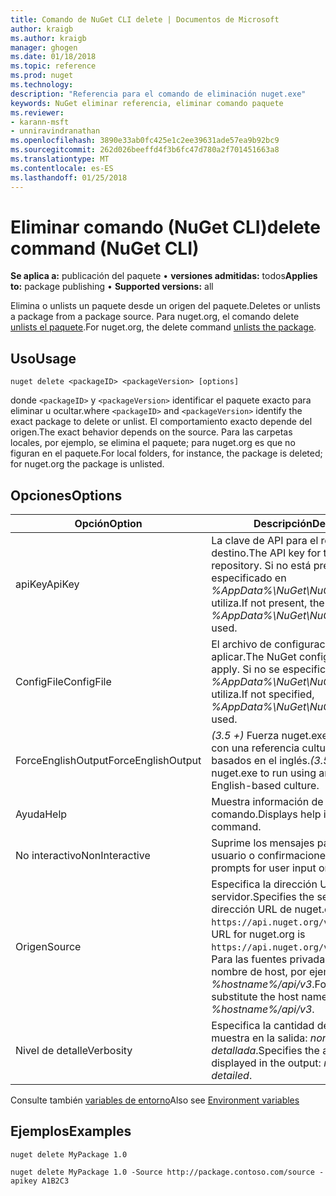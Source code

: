 ```yaml
---
title: Comando de NuGet CLI delete | Documentos de Microsoft
author: kraigb
ms.author: kraigb
manager: ghogen
ms.date: 01/18/2018
ms.topic: reference
ms.prod: nuget
ms.technology: 
description: "Referencia para el comando de eliminación nuget.exe"
keywords: NuGet eliminar referencia, eliminar comando paquete
ms.reviewer:
- karann-msft
- unniravindranathan
ms.openlocfilehash: 3890e33ab0fc425e1c2ee39631ade57ea9b92bc9
ms.sourcegitcommit: 262d026beeffd4f3b6fc47d780a2f701451663a8
ms.translationtype: MT
ms.contentlocale: es-ES
ms.lasthandoff: 01/25/2018
---
```

# <a name="delete-command-nuget-cli"></a><span data-ttu-id="66419-104">Eliminar comando (NuGet CLI)</span><span class="sxs-lookup"><span data-stu-id="66419-104">delete command (NuGet CLI)</span></span>

<span data-ttu-id="66419-105">**Se aplica a:** publicación del paquete &bullet; **versiones admitidas:** todos</span><span class="sxs-lookup"><span data-stu-id="66419-105">**Applies to:** package publishing &bullet; **Supported versions:** all</span></span>

<span data-ttu-id="66419-106">Elimina o unlists un paquete desde un origen del paquete.</span><span class="sxs-lookup"><span data-stu-id="66419-106">Deletes or unlists a package from a package source.</span></span> <span data-ttu-id="66419-107">Para nuget.org, el comando delete [unlists el paquete](../policies/Deleting-Packages.md).</span><span class="sxs-lookup"><span data-stu-id="66419-107">For nuget.org, the delete command [unlists the package](../policies/Deleting-Packages.md).</span></span>

## <a name="usage"></a><span data-ttu-id="66419-108">Uso</span><span class="sxs-lookup"><span data-stu-id="66419-108">Usage</span></span>

```cli
nuget delete <packageID> <packageVersion> [options]
```

<span data-ttu-id="66419-109">donde `<packageID>` y `<packageVersion>` identificar el paquete exacto para eliminar u ocultar.</span><span class="sxs-lookup"><span data-stu-id="66419-109">where `<packageID>` and `<packageVersion>` identify the exact package to delete or unlist.</span></span> <span data-ttu-id="66419-110">El comportamiento exacto depende del origen.</span><span class="sxs-lookup"><span data-stu-id="66419-110">The exact behavior depends on the source.</span></span> <span data-ttu-id="66419-111">Para las carpetas locales, por ejemplo, se elimina el paquete; para nuget.org es que no figuran en el paquete.</span><span class="sxs-lookup"><span data-stu-id="66419-111">For local folders, for instance, the package is deleted; for nuget.org the package is unlisted.</span></span>

## <a name="options"></a><span data-ttu-id="66419-112">Opciones</span><span class="sxs-lookup"><span data-stu-id="66419-112">Options</span></span>

| <span data-ttu-id="66419-113">Opción</span><span class="sxs-lookup"><span data-stu-id="66419-113">Option</span></span> | <span data-ttu-id="66419-114">Descripción</span><span class="sxs-lookup"><span data-stu-id="66419-114">Description</span></span> |
| --- | --- |
| <span data-ttu-id="66419-115">apiKey</span><span class="sxs-lookup"><span data-stu-id="66419-115">ApiKey</span></span> | <span data-ttu-id="66419-116">La clave de API para el repositorio de destino.</span><span class="sxs-lookup"><span data-stu-id="66419-116">The API key for the target repository.</span></span> <span data-ttu-id="66419-117">Si no está presente, el especificado en *%AppData%\NuGet\NuGet.Config* se utiliza.</span><span class="sxs-lookup"><span data-stu-id="66419-117">If not present, the one specified in *%AppData%\NuGet\NuGet.Config* is used.</span></span> |
| <span data-ttu-id="66419-118">ConfigFile</span><span class="sxs-lookup"><span data-stu-id="66419-118">ConfigFile</span></span> | <span data-ttu-id="66419-119">El archivo de configuración de NuGet para aplicar.</span><span class="sxs-lookup"><span data-stu-id="66419-119">The NuGet configuration file to apply.</span></span> <span data-ttu-id="66419-120">Si no se especifica, *%AppData%\NuGet\NuGet.Config* se utiliza.</span><span class="sxs-lookup"><span data-stu-id="66419-120">If not specified, *%AppData%\NuGet\NuGet.Config* is used.</span></span> |
| <span data-ttu-id="66419-121">ForceEnglishOutput</span><span class="sxs-lookup"><span data-stu-id="66419-121">ForceEnglishOutput</span></span> | <span data-ttu-id="66419-122">*(3.5 +)*  Fuerza nuget.exe ejecutándose con una referencia cultural invariable, basados en el inglés.</span><span class="sxs-lookup"><span data-stu-id="66419-122">*(3.5+)* Forces nuget.exe to run using an invariant, English-based culture.</span></span> |
| <span data-ttu-id="66419-123">Ayuda</span><span class="sxs-lookup"><span data-stu-id="66419-123">Help</span></span> | <span data-ttu-id="66419-124">Muestra información de ayuda para el comando.</span><span class="sxs-lookup"><span data-stu-id="66419-124">Displays help information for the command.</span></span> |
| <span data-ttu-id="66419-125">No interactivo</span><span class="sxs-lookup"><span data-stu-id="66419-125">NonInteractive</span></span> | <span data-ttu-id="66419-126">Suprime los mensajes para la entrada de usuario o confirmaciones.</span><span class="sxs-lookup"><span data-stu-id="66419-126">Suppresses prompts for user input or confirmations.</span></span> |
| <span data-ttu-id="66419-127">Origen</span><span class="sxs-lookup"><span data-stu-id="66419-127">Source</span></span> | <span data-ttu-id="66419-128">Especifica la dirección URL del servidor.</span><span class="sxs-lookup"><span data-stu-id="66419-128">Specifies the server URL.</span></span> <span data-ttu-id="66419-129">La dirección URL de nuget.org `https://api.nuget.org/v3/index.json`.</span><span class="sxs-lookup"><span data-stu-id="66419-129">The URL for nuget.org is `https://api.nuget.org/v3/index.json`.</span></span> <span data-ttu-id="66419-130">Para las fuentes privadas, sustituya el nombre de host, por ejemplo, *%hostname%/api/v3*.</span><span class="sxs-lookup"><span data-stu-id="66419-130">For private feeds, substitute the host name, for example, *%hostname%/api/v3*.</span></span> |
| <span data-ttu-id="66419-131">Nivel de detalle</span><span class="sxs-lookup"><span data-stu-id="66419-131">Verbosity</span></span> | <span data-ttu-id="66419-132">Especifica la cantidad de detalle que se muestra en la salida: *normal*, *quiet*, *detallada*.</span><span class="sxs-lookup"><span data-stu-id="66419-132">Specifies the amount of detail displayed in the output: *normal*, *quiet*, *detailed*.</span></span> |

<span data-ttu-id="66419-133">Consulte también [variables de entorno](cli-ref-environment-variables.md)</span><span class="sxs-lookup"><span data-stu-id="66419-133">Also see [Environment variables](cli-ref-environment-variables.md)</span></span>

## <a name="examples"></a><span data-ttu-id="66419-134">Ejemplos</span><span class="sxs-lookup"><span data-stu-id="66419-134">Examples</span></span>

```cli
nuget delete MyPackage 1.0

nuget delete MyPackage 1.0 -Source http://package.contoso.com/source -apikey A1B2C3
```
